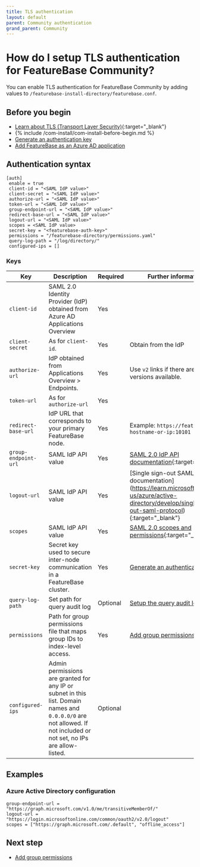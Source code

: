 ```yaml
---
title: TLS authentication
layout: default
parent: Community authentication
grand_parent: Community
---
```


# How do I setup TLS authentication for FeatureBase Community?

You can enable TLS authentication for FeatureBase Community by adding values to `/featurebase-install-directory/featurebase.conf`.

## Before you begin

* [Learn about TLS (Transport Layer Security)](https://en.wikipedia.org/wiki/Transport_Layer_Security){:target="_blank"}
* {% include /com-install/com-install-before-begin.md %}
* [Generate an authentication key](/docs/community/com-config-auth/com-config-auth-key)
* [Add FeatureBase as an Azure AD application](/docs/community/com-config-azure-sso)

## Authentication syntax

```
[auth]
 enable = true
 client-id = "<SAML IdP value>"
 client-secret = "<SAML IdP value>"
 authorize-url = "<SAML IdP value>"
 token-url = "<SAML IdP value>"
 group-endpoint-url = "<SAML IdP value>"
 redirect-base-url = "<SAML IdP value>"
 logout-url = "<SAML IdP value>"
 scopes = <SAML IdP value>
 secret-key = "<featurebase-auth-key>"
 permissions = "/featurebase-directory/permissions.yaml"
 query-log-path = "/log/directory/"
 configured-ips = []
```

### Keys

| Key | Description | Required | Further information |
|---|---|---|---|
| `client-id` | SAML 2.0 Identity Provider (IdP) obtained from Azure AD Applications Overview | Yes | |
| `client-secret` | As for `client-id`.  | Yes | Obtain from the IdP |
| `authorize-url` | IdP obtained from Applications Overview > Endpoints. | Yes | Use `v2` links if there are two versions available. |
| `token-url` |  As for `authorize-url` | Yes |  |
| `redirect-base-url` |  IdP URL that corresponds to your primary FeatureBase node. | Yes | Example: `https://featurebase-hostname-or-ip:10101` |
| `group-endpoint-url` | SAML IdP API value | Yes | [SAML 2.0 IdP API documentation](https://learn.microsoft.com/en-us/azure/active-directory-b2c/saml-service-provider-options?pivots=b2c-user-flow){:target="_blank"} |
| `logout-url` | SAML IdP API value | Yes | [Single sign-out SAML protocol] documentation](https://learn.microsoft.com/en-us/azure/active-directory/develop/single-sign-out-saml-protocol){:target="_blank"} |
| `scopes` | SAML IdP API value | Yes | [SAML 2.0 scopes and permissions](https://learn.microsoft.com/en-us/azure/active-directory/develop/scopes-oidc){:target="_blank"} |
| `secret-key` | Secret key used to secure inter-node communication in a FeatureBase cluster. | Yes | [Generate an authentication key](/docs/community/com-config-auth/com-config-auth-key) |
| `query-log-path` | Set path for query audit log | Optional | [Setup the query audit log](/docs/community/com-config-auth/com-config-log-audit-query) |
| `permissions` | Path for group permissions file that maps group IDs to index-level access. | Yes | [Add group permissions](/docs/community/com-config-auth/com-config-group-permissions) |
| `configured-ips` | Admin permissions are granted for any IP or subnet in this list. Domain names and `0.0.0.0/0` are not allowed. If not included or not set, no IPs are allow-listed. | Optional |  |

## Examples

### Azure Active Directory configuration

```
group-endpoint-url = "https://graph.microsoft.com/v1.0/me/transitiveMemberOf/"
logout-url = "https://login.microsoftonline.com/common/oauth2/v2.0/logout"
scopes = ["https://graph.microsoft.com/.default", "offline_access"]
```

## Next step

* [Add group permissions](/docs/community/com-config-auth/com-config-group-permissions)
